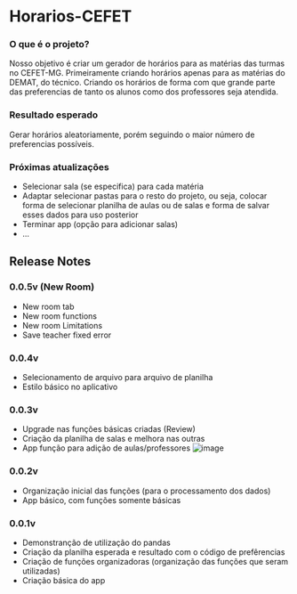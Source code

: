 # Horarios-CEFET

### O que é o projeto?

Nosso objetivo é criar um gerador de horários para as matérias das turmas no CEFET-MG. Primeiramente criando horários apenas para as matérias do DEMAT, do técnico. Criando os horários de forma com que grande parte das preferencias de tanto os alunos como dos professores seja atendida.

### Resultado esperado

Gerar horários aleatoriamente, porém seguindo o maior número de preferencias possíveis.

### Próximas atualizações
- Selecionar sala (se especifica) para cada matéria
- Adaptar selecionar pastas para o resto do projeto, ou seja, colocar forma de selecionar planilha de aulas ou de salas e forma de salvar esses dados para uso posterior
- Terminar app (opção para adicionar salas)
- ...

## Release Notes

### 0.0.5v (New Room)
- New room tab
- New room functions
- New room Limitations
- Save teacher fixed error

### 0.0.4v
- Selecionamento de arquivo para arquivo de planilha
- Estilo básico no aplicativo

### 0.0.3v
- Upgrade nas funções básicas criadas (Review)
- Criação da planilha de salas e melhora nas outras
- App função para adição de aulas/professores
![image](https://user-images.githubusercontent.com/62257920/138364396-9e40b620-c60b-4cac-99a5-ef3c660c2297.png)

### 0.0.2v
- Organização inicial das funções (para o processamento dos dados)
- App básico, com funções somente básicas

### 0.0.1v
- Demonstranção de utilização do pandas
- Criação da planilha esperada e resultado com o código de prefêrencias
- Criação de funções organizadoras (organização das funções que seram utilizadas)
- Criação básica do app
